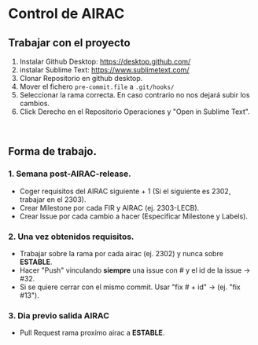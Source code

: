 # Control de AIRAC

## Trabajar con el proyecto
1. Instalar Github Desktop: https://desktop.github.com/
2. instalar Sublime Text: https://www.sublimetext.com/
3. Clonar Repositorio en github desktop.
4. Mover el fichero ``pre-commit.file`` a ``.git/hooks/``
5. Seleccionar la rama correcta. En caso contrario no nos dejará subir los cambios.
6. Click Derecho en el Repositorio Operaciones y "Open in Sublime Text".

</br>


## Forma de trabajo.
### 1. Semana post-AIRAC-release.
- Coger requisitos del AIRAC siguiente + 1 (Si el siguiente es 2302, trabajar en el 2303).
- Crear Milestone por cada FIR y AIRAC (ej. 2303-LECB).
- Crear Issue por cada cambio a hacer (Especificar Milestone y Labels).

### 2. Una vez obtenidos requisitos.
- Trabajar sobre la rama por cada airac (ej. 2302) y nunca sobre **ESTABLE**.
- Hacer "Push" vinculando **siempre** una issue con # y el id de la issue -> #32.
- Si se quiere cerrar con el mismo commit. Usar "fix # + id" -> (ej. "fix #13").

### 3. Dia previo salida AIRAC
- Pull Request rama proximo airac a **ESTABLE**.
